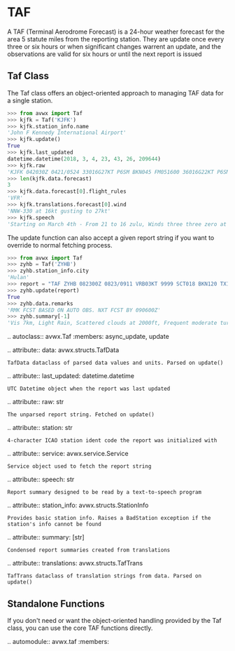 # TAF

A TAF (Terminal Aerodrome Forecast) is a 24-hour weather forecast for the area 5 statute miles from the reporting station. They are update once every three or six hours or when significant changes warrent an update, and the observations are valid for six hours or until the next report is issued

## Taf Class

The Taf class offers an object-oriented approach to managing TAF data for a single station.

```python
>>> from avwx import Taf
>>> kjfk = Taf('KJFK')
>>> kjfk.station_info.name
'John F Kennedy International Airport'
>>> kjfk.update()
True
>>> kjfk.last_updated
datetime.datetime(2018, 3, 4, 23, 43, 26, 209644)
>>> kjfk.raw
'KJFK 042030Z 0421/0524 33016G27KT P6SM BKN045 FM051600 36016G22KT P6SM BKN040 FM052100 35013KT P6SM SCT035'
>>> len(kjfk.data.forecast)
3
>>> kjfk.data.forecast[0].flight_rules
'VFR'
>>> kjfk.translations.forecast[0].wind
'NNW-330 at 16kt gusting to 27kt'
>>> kjfk.speech
'Starting on March 4th - From 21 to 16 zulu, Winds three three zero at 16kt gusting to 27kt. Visibility greater than six miles. Broken layer at 4500ft. From 16 to 21 zulu, Winds three sixzero at 16kt gusting to 22kt. Visibility greater than six miles. Broken layer at 4000ft. From 21 to midnight zulu, Winds three five zero at 13kt. Visibility greater than six miles. Scattered clouds at 3500ft'
```

The update function can also accept a given report string if you want to override to normal fetching process.

```python
>>> from avwx import Taf
>>> zyhb = Taf('ZYHB')
>>> zyhb.station_info.city
'Hulan'
>>> report = "TAF ZYHB 082300Z 0823/0911 VRB03KT 9999 SCT018 BKN120 TX14/0907Z TN04/0921Z FM090100 09015KT 9999 -SHRA WS020/13045KT SCT018 BKN120 BECMG 0904/0906 34008KT PROB30 TEMPO 0906/0911 7000 -RA SCT020 650104 530804 RMK FCST BASED ON AUTO OBS. NXT FCST BY 090600Z"
>>> zyhb.update(report)
True
>>> zyhb.data.remarks
'RMK FCST BASED ON AUTO OBS. NXT FCST BY 090600Z'
>>> zyhb.summary[-1]
'Vis 7km, Light Rain, Scattered clouds at 2000ft, Frequent moderate turbulence in clear air from 8000ft to 12000ft, Moderate icing in clouds from 1000ft to 5000ft'
```

.. autoclass:: avwx.Taf
  :members: async_update, update

  .. attribute:: data: avwx.structs.TafData

    TafData dataclass of parsed data values and units. Parsed on update()

  .. attribute:: last_updated: datetime.datetime

    UTC Datetime object when the report was last updated

  .. attribute:: raw: str

    The unparsed report string. Fetched on update()

  .. attribute:: station: str

    4-character ICAO station ident code the report was initialized with

  .. attribute:: service: avwx.service.Service

    Service object used to fetch the report string

  .. attribute:: speech: str

    Report summary designed to be read by a text-to-speech program

  .. attribute:: station_info: avwx.structs.StationInfo

    Provides basic station info. Raises a BadStation exception if the station's info cannot be found

  .. attribute:: summary: [str]

    Condensed report summaries created from translations

  .. attribute:: translations: avwx.structs.TafTrans

    TafTrans dataclass of translation strings from data. Parsed on update()

## Standalone Functions

If you don't need or want the object-oriented handling provided by the Taf class, you can use the core TAF functions directly.

.. automodule:: avwx.taf
   :members:
